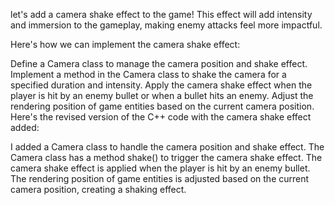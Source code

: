  let's add a camera shake effect to the game! This effect will add intensity and immersion to the gameplay, making enemy attacks feel more impactful.

Here's how we can implement the camera shake effect:

Define a Camera class to manage the camera position and shake effect.
Implement a method in the Camera class to shake the camera for a specified duration and intensity.
Apply the camera shake effect when the player is hit by an enemy bullet or when a bullet hits an enemy.
Adjust the rendering position of game entities based on the current camera position.
Here's the revised version of the C++ code with the camera shake effect added:

I added a Camera class to handle the camera position and shake effect.
The Camera class has a method shake() to trigger the camera shake effect.
The camera shake effect is applied when the player is hit by an enemy bullet.
The rendering position of game entities is adjusted based on the current camera position, creating a shaking effect.

